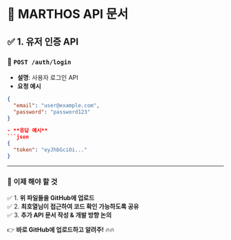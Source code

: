 # 📌 MARTHOS API 문서

## ✅ 1. 유저 인증 API

### 🔹 `POST /auth/login`
- **설명**: 사용자 로그인 API
- **요청 예시**
```json
{
  "email": "user@example.com",
  "password": "password123"
}

- **응답 예시**
```json
{
  "token": "eyJhbGciOi..."
}
```

---

### 🚀 **이제 해야 할 것**
✅ 1. **위 파일들을 GitHub에 업로드**  
✅ 2. **최호열님이 접근하여 코드 확인 가능하도록 공유**  
✅ 3. **추가 API 문서 작성 & 개발 방향 논의**  

👉 **바로 GitHub에 업로드하고 알려주!** 🔥🔥
